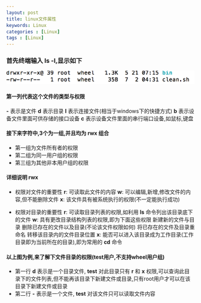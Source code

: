 ```yaml
---
layout: post
title: linux文件属性
keywords: Linux
categories : [Linux]
tags : [Linux]
---
```

### 首先终端输入  ls -l,显示如下  

![picture](/images/linux/Snip20160703_1.png)  
          

#### 第一列代表这个文件的类型与权限 

**-** 表示是文件
**d** 表示目录
**l** 表示连接文件(相当于windows下的快捷方式)
**b** 表示设备文件里面可供存储的接口设备
**c** 表示设备文件里面的串行端口设备,如鼠标,键盘

#### 接下来字符中,3个为一组,并且均为 rwx 组合

* 第一组为文件所有者的权限
* 第二组为同一用户组的权限
* 第三组为其他非本用户组的权限

#### 详细说明 rwx

* 权限对文件的重要性
**r**: 可读取此文件的内容
**w**: 可以编辑,新增,修改文件的内容,但不能删除文件
**x**: 该文件具有被系统执行的权限(不一定能执行成功)

* 权限对目录的重要性
**r**: 可读取目录列表的权限,如利用 **ls** 命令列出该目录底下的文件
**w**: 具有更改目录结构列表的权限,即为下面这些权限
新建新的文件与目录
删除已存在的文件以及目录(不论该文件权限如何)
将已存在的文件及目录重命名
转移该目录内的文件目录位置
**x**: 能否可以进入该目录成为工作目录(工作目录即为当前所在的目录),即为常用的 **cd** 命令

#### 以上图为例,来了解下文件目录的权限(test用户,不支持wheel用户组)

* 第一行 **d** 表示是一个目录文件, **test** 对此目录只有 **r** 和 **x** 权限,可以查询此目录下的文件列表,但不能再该目录下新建文件或目录,只有root用户才可以在该目录下新建文件或目录
* 第二行 **-** 表示是一个文件, **test** 对该文件只可以读取文件内容







